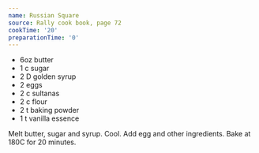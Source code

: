 ```yaml
---
name: Russian Square
source: Rally cook book, page 72
cookTime: '20'
preparationTime: '0'
---
```


* 6oz butter
* 1 c sugar
* 2 D  golden syrup
* 2 eggs
* 2 c sultanas
* 2 c flour
* 2 t baking powder
* 1 t vanilla essence

Melt butter, sugar and syrup.  Cool.  Add egg and other ingredients.   Bake at 180C for 20 minutes.

